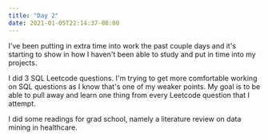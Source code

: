 ```yaml
---
title: "Day 2"
date: 2021-01-05T22:14:37-08:00
---
```


I've been putting in extra time into work the past couple days and it's starting to show in how I haven't been able to study and put in time into my projects.

I did 3 SQL Leetcode questions. I'm trying to get more comfortable working on SQL questions as I know that's one of my weaker points. My goal is to be able to pull away and learn one thing from every Leetcode question that I attempt.

I did some readings for grad school, namely a literature review on data mining in healthcare.
